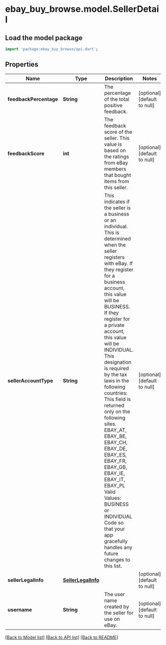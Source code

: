 # ebay_buy_browse.model.SellerDetail

## Load the model package
```dart
import 'package:ebay_buy_browse/api.dart';
```

## Properties
Name | Type | Description | Notes
------------ | ------------- | ------------- | -------------
**feedbackPercentage** | **String** | The percentage of the total positive feedback. | [optional] [default to null]
**feedbackScore** | **int** | The feedback score of the seller. This value is based on the ratings from eBay members that bought items from this seller. | [optional] [default to null]
**sellerAccountType** | **String** | This indicates if the seller is a business or an individual. This is determined when the seller registers with eBay. If they register for a business account, this value will be BUSINESS. If they register for a private account, this value will be INDIVIDUAL. This designation is required by the tax laws in the following countries: This field is returned only on the following sites. EBAY_AT, EBAY_BE, EBAY_CH, EBAY_DE, EBAY_ES, EBAY_FR, EBAY_GB, EBAY_IE, EBAY_IT, EBAY_PL Valid Values: BUSINESS or INDIVIDUAL Code so that your app gracefully handles any future changes to this list. | [optional] [default to null]
**sellerLegalInfo** | [**SellerLegalInfo**](SellerLegalInfo.md) |  | [optional] [default to null]
**username** | **String** | The user name created by the seller for use on eBay. | [optional] [default to null]

[[Back to Model list]](../README.md#documentation-for-models) [[Back to API list]](../README.md#documentation-for-api-endpoints) [[Back to README]](../README.md)


